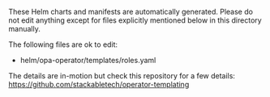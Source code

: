These Helm charts and manifests are automatically generated.
Please do not edit anything except for files explicitly mentioned below in this
directory manually.

The following files are ok to edit:

- helm/opa-operator/templates/roles.yaml

The details are in-motion but check this repository for a few details:
<https://github.com/stackabletech/operator-templating>
